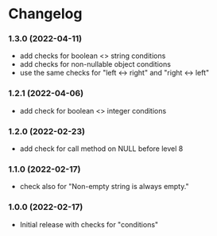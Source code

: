 # Changelog

### 1.3.0 (2022-04-11)
- add checks for boolean <> string conditions
- add checks for non-nullable object conditions
- use the same checks for "left <-> right" and "right <-> left" 

### 1.2.1 (2022-04-06)
- add check for boolean <> integer conditions

### 1.2.0 (2022-02-23)
- add check for call method on NULL before level 8

### 1.1.0 (2022-02-17)
- check also for "Non-empty string is always empty."

### 1.0.0 (2022-02-17)
- Initial release with checks for "conditions"
